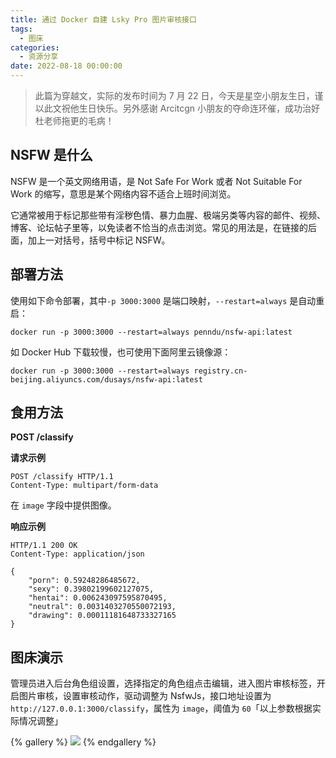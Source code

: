 ```yaml
---
title: 通过 Docker 自建 Lsky Pro 图片审核接口
tags:
  - 图床
categories:
  - 资源分享
date: 2022-08-18 00:00:00
---
```


> 此篇为穿越文，实际的发布时间为 7 月 22 日，今天是星空小朋友生日，谨以此文祝他生日快乐。另外感谢 Arcitcgn 小朋友的夺命连环催，成功治好杜老师拖更的毛病！

<!-- more -->

## NSFW 是什么

NSFW 是一个英文网络用语，是 Not Safe For Work 或者 Not Suitable For Work 的缩写，意思是某个网络内容不适合上班时间浏览。

它通常被用于标记那些带有淫秽色情、暴力血腥、极端另类等内容的邮件、视频、博客、论坛帖子里等，以免读者不恰当的点击浏览。常见的用法是，在链接的后面，加上一对括号，括号中标记 NSFW。

## 部署方法

使用如下命令部署，其中`-p 3000:3000` 是端口映射，`--restart=always` 是自动重启：

```
docker run -p 3000:3000 --restart=always penndu/nsfw-api:latest
```

如 Docker Hub 下载较慢，也可使用下面阿里云镜像源：

```
docker run -p 3000:3000 --restart=always registry.cn-beijing.aliyuncs.com/dusays/nsfw-api:latest
```

## 食用方法

**POST /classify**

**请求示例**

```
POST /classify HTTP/1.1
Content-Type: multipart/form-data
```

在 `image` 字段中提供图像。

**响应示例**

```
HTTP/1.1 200 OK
Content-Type: application/json
```

```
{
    "porn": 0.59248286485672,
    "sexy": 0.39802199602127075,
    "hentai": 0.006243097595870495,
    "neutral": 0.0031403270550072193,
    "drawing": 0.00011181648733327165
}
```

## 图床演示

管理员进入后台角色组设置，选择指定的角色组点击编辑，进入图片审核标签，开启图片审核，设置审核动作，驱动调整为 NsfwJs，接口地址设置为 `http://127.0.0.1:3000/classify`，属性为 `image`，阈值为 `60`「以上参数根据实际情况调整」

{% gallery %}
![](https://cdn.dusays.com/2022/08/495-1.jpg)
{% endgallery %}